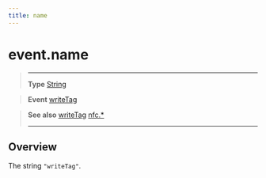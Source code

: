 ```yaml
---
title: name
---
```

# event.name

> --------------------- ------------------------------------------------------------------------------------------
> __Type__              [String](https://docs.coronalabs.com/api/type/String.html)

> __Event__             [writeTag](/plugin/nfc/event/writeTag/)

> __See also__          [writeTag](/plugin/nfc/event/writeTag/)
>						[nfc.*](/plugin/nfc/)
> --------------------- ------------------------------------------------------------------------------------------

## Overview

The string `"writeTag"`.